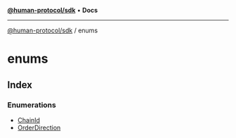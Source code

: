 [**@human-protocol/sdk**](../README.md) • **Docs**

***

[@human-protocol/sdk](../modules.md) / enums

# enums

## Index

### Enumerations

- [ChainId](enumerations/ChainId.md)
- [OrderDirection](enumerations/OrderDirection.md)
